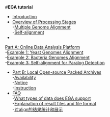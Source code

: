
#**EGA tutorial**

 
*  [Introduction](#1)
*  [Overview of  Processing Stages](#2)  
   -[Multiple Genome Alignment](#2.1)  
   -[Self-alignment](#2.2)  
* 
[Part A: Online Data Analysis Platform](#3)  
   -[Example 1: Yeast Genomes Alignment](#3.1)  
   -[Example 2: Bacteria Genomes Alignment](#3.2)  
   -[Example 3: Self-alignment for Paralog Detection](#3.3)  
*  [Part B: Local Open-source Packed Archives](#4)  
   -[Availability](#4.1)  
   -[Notice](#4.2)  
   -[Instruction](#4.3)  
*  [FAQ](#5)  
   -[What types of data does EGA support](#5.1)  
   -[Explanation of result files and file format](#5.2)  
   -[对align的结果统计和展示](#5.3)  

